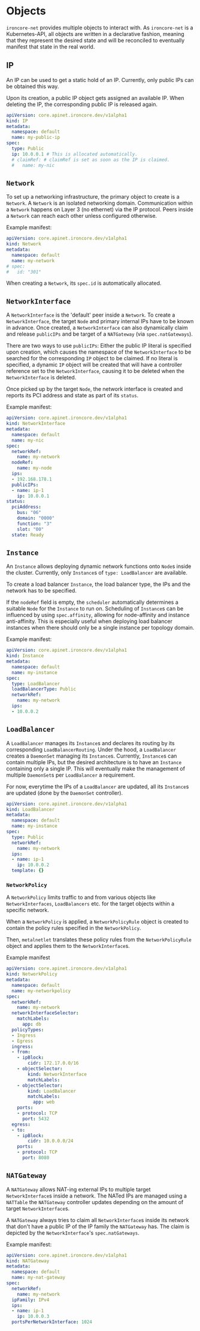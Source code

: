 # Objects

`ironcore-net` provides multiple objects to interact with.
As `ironcore-net` is a Kubernetes-API, all objects are written
in a declarative fashion, meaning that they represent the desired
state and will be reconciled to eventually manifest that state in
the real world.

## IP

An IP can be used to get a static hold of an IP. Currently,
only public IPs can be obtained this way.

Upon its creation, a public IP object gets assigned an available
IP. When deleting the IP, the corresponding public IP is released
again.

```yaml
apiVersion: core.apinet.ironcore.dev/v1alpha1
kind: IP
metadata:
  namespace: default
  name: my-public-ip
spec:
  type: Public
  ip: 10.0.0.1 # This is allocated automatically.
  # claimRef: # claimRef is set as soon as the IP is claimed.
  #   name: my-nic
```

## `Network`

To set up a networking infrastructure, the primary object to create
is a `Network`. A `Network` is an isolated networking domain.
Communication within a `Network` happens on Layer 3 (no ethernet) via
the IP protocol. Peers inside a `Network` can reach each other unless
configured otherwise.

Example manifest:

```yaml
apiVersion: core.apinet.ironcore.dev/v1alpha1
kind: Network
metadata:
  namespace: default
  name: my-network
# spec:
#   id: "301"
```

When creating a `Network`, its `spec.id` is automatically allocated.

## `NetworkInterface`

A `NetworkInterface` is the 'default' peer inside a `Network`. To
create a `NetworkInterface`, the target `Node` and primary internal
IPs have to be known in advance. Once created, a `NetworkInterface`
can also dynamically claim and release `publicIPs` and be target of
a `NATGateway` (via `spec.natGateways`).

There are two ways to use `publicIPs`: Either the public IP literal
is specified upon creation, which causes the namespace of the
`NetworkInterface` to be searched for the corresponding `IP` object
to be claimed. If no literal is specified, a dynamic `IP` object
will be created that will have a controller reference set to the
`NetworkInterface`, causing it to be deleted when the `NetworkInterface`
is deleted.

Once picked up by the target `Node`, the network interface is created
and reports its PCI address and state as part of its `status`.

Example manifest:

```yaml
apiVersion: core.apinet.ironcore.dev/v1alpha1
kind: NetworkInterface
metadata:
  namespace: default
  name: my-nic
spec:
  networkRef:
    name: my-network
  nodeRef:
    name: my-node
  ips:
  - 192.168.178.1
  publicIPs:
  - name: ip-1
    ip: 10.0.0.1
status:
  pciAddress:
    bus: "06"
    domain: "0000"
    function: "3"
    slot: "00"
  state: Ready
```

## `Instance`

An `Instance` allows deploying dynamic network functions onto `Node`s
inside the cluster. Currently, only `Instance`s of `type: LoadBalancer`
are available.

To create a load balancer `Instance`, the load balancer type, the
IPs and the network has to be specified.

If the `nodeRef` field is empty, the `scheduler` automatically
determines a suitable `Node` for the `Instance` to run on. Scheduling
of `Instance`s can be influenced by using `spec.affinity`, allowing
for node-affinity and instance anti-affinity. This is especially
useful when deploying load balancer instances when there should only
be a single instance per topology domain.

Example manifest:

```yaml
apiVersion: core.apinet.ironcore.dev/v1alpha1
kind: Instance
metadata:
  namespace: default
  name: my-instance
spec:
  type: LoadBalancer
  loadBalancerType: Public
  networkRef:
    name: my-network
  ips:
  - 10.0.0.2
```

## `LoadBalancer`

A `LoadBalancer` manages its `Instance`s and declares its routing
by its corresponding `LoadBalancerRouting`. Under the hood, a
`LoadBalancer` creates a `DaemonSet` managing its `Instance`s.
Currently, `Instance`s can contain multiple IPs, but the desired
architecture is to have an `Instance` containing only a single IP.
This will eventually make the management of multiple `DaemonSet`s
per `LoadBalancer` a requirement.

For now, everytime the IPs of a `LoadBalancer` are updated,
all its `Instance`s are updated (done by the `DaemonSet` controller).

```yaml
apiVersion: core.apinet.ironcore.dev/v1alpha1
kind: LoadBalancer
metadata:
  namespace: default
  name: my-instance
spec:
  type: Public
  networkRef:
    name: my-network
  ips:
  - name: ip-1
    ip: 10.0.0.2
  template: {}
```

### `NetworkPolicy`

A `NetworkPolicy` limits traffic to and from various objects like `NetworkInterfaces`, `LoadBalancers` etc. for the target objects within a specific network. 

When a `NetworkPolicy` is applied, a `NetworkPolicyRule` object is created to contain the policy rules specified in the `NetworkPolicy`. 

Then, `metalnetlet` translates these policy rules from the `NetworkPolicyRule` object and applies them to the `NetworkInterface`s.

Example manifest
```yaml
apiVersion: core.apinet.ironcore.dev/v1alpha1
kind: NetworkPolicy
metadata:
  namespace: default
  name: my-networkpolicy
spec:
  networkRef:
    name: my-network
  networkInterfaceSelector:
    matchLabels:
      app: db
  policyTypes:
  - Ingress
  - Egress
  ingress:
  - from:
    - ipBlock:
        cidr: 172.17.0.0/16
    - objectSelector:
        kind: NetworkInterface
        matchLabels:
    - objectSelector:
        kind: LoadBalancer
        matchLabels:
          app: web
    ports:
    - protocol: TCP
      port: 5432
  egress:
  - to:
    - ipBlock:
        cidr: 10.0.0.0/24
    ports:
    - protocol: TCP
      port: 8080
```

## `NATGateway`

A `NATGateway` allows NAT-ing external IPs to multiple target
`NetworkInterface`s inside a network. The NATed IPs are managed
using a `NATTable` the `NATGateway` controller updates depending
on the amount of target `NetworkInterface`s.

A `NATGateway` always tries to claim all `NetworkInterface`s inside
its network that don't have a public IP of the IP family the `NATGateway`
has. The claim is depicted by the `NetworkInterface`'s `spec.natGateways`.

Example manifest:

```yaml
apiVersion: core.apinet.ironcore.dev/v1alpha1
kind: NATGateway
metadata:
  namespace: default
  name: my-nat-gateway
spec:
  networkRef:
    name: my-network
  ipFamily: IPv4
  ips:
  - name: ip-1
    ip: 10.0.0.3
  portsPerNetworkInterface: 1024
```
